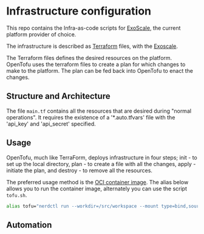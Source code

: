 # Infrastructure configuration
This repo contains the Infra-as-code scripts for [ExoScale](https://www.exoscale.com/), the current platform provider of choice.

The infrastructure is described as [Terraform](https://opentofu.org/) files, with the [Exoscale](provider).

The Terraform files defines the desired resources on the platform. OpenTofu uses the terraform files to create a plan for which changes to make to the platform. The plan can be fed back into OpenTofu to enact the changes.

## Structure and Architecture

The file `main.tf` contains all the resources that are desired during "normal operations".
It requires the existence of a '*.auto.tfvars' file with the 'api_key' and 'api_secret' specified.

## Usage
OpenTofu, much like TerraForm, deploys infrastructure in four steps; init - to set up the local directory, plan - to create a file with all the changes, apply - initiate the plan, and destroy - to remove all the resources.

The preferred usage method is the [OCI container image](https://opentofu.org/docs/intro/install/docker/). The alias below allows you to run the container image, alternately you can use the script `tofu.sh`.
```bash
alias tofu="nerdctl run --workdir=/src/workspace --mount type=bind,source=.,target=/srv/workspace ghcr.io/opentofu/opentofu:latest"
```

## Automation
